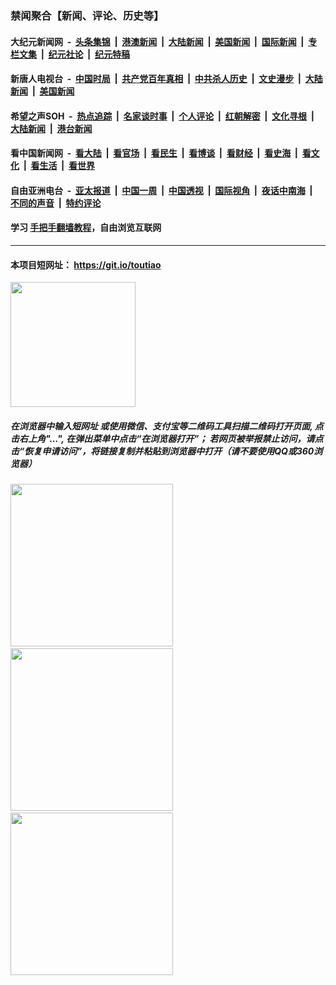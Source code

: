 ### 禁闻聚合【新闻、评论、历史等】

#### 大纪元新闻网 &nbsp;-&nbsp; [头条集锦](indexes/E头条集锦.md?t=02130602) &nbsp;|&nbsp; [港澳新闻](indexes/E港澳新闻.md?t=02130602)  &nbsp;|&nbsp; [大陆新闻](indexes/E大陆新闻.md?t=02130602) &nbsp;|&nbsp; [美国新闻](indexes/E美国新闻.md?t=02130602) &nbsp;|&nbsp; [国际新闻](indexes/E国际新闻.md?t=02130602) &nbsp;|&nbsp; [专栏文集](indexes/E专栏文集.md?t=02130602) &nbsp;|&nbsp; [纪元社论](indexes/E纪元社论.md?t=02130602) &nbsp;|&nbsp; [纪元特稿](indexes/E纪元特稿.md?t=02130602) 

#### 新唐人电视台 &nbsp;-&nbsp; [中国时局](indexes/N中国时局.md?t=02130602) &nbsp;|&nbsp; [共产党百年真相](indexes/N共产党百年真相.md?t=02130602) &nbsp;|&nbsp; [中共杀人历史](indexes/N中共杀人历史.md?t=02130602) &nbsp;|&nbsp; [文史漫步](indexes/N文史漫步.md?t=02130602) &nbsp;|&nbsp; [大陆新闻](indexes/N大陆新闻.md?t=02130602) &nbsp;|&nbsp; [美国新闻](indexes/N美国新闻.md?t=02130602)

#### 希望之声SOH &nbsp;-&nbsp; [热点追踪](indexes/H热点追踪.md?t=02130602) &nbsp;|&nbsp; [名家谈时事](indexes/H名家谈时事.md?t=02130602) &nbsp;|&nbsp; [个人评论](indexes/H个人评论.md?t=02130602)  &nbsp;|&nbsp; [红朝解密](indexes/H红朝解密.md?t=02130602) &nbsp;|&nbsp; [文化寻根](indexes/H文化寻根.md?t=02130602) &nbsp;|&nbsp; [大陆新闻](indexes/H大陆新闻.md?t=02130602) &nbsp;|&nbsp; [港台新闻](indexes/H港台新闻.md?t=02130602)

#### 看中国新闻网 &nbsp;-&nbsp; [看大陆](indexes/S看大陆.md?t=02130602) &nbsp;|&nbsp; [看官场](indexes/S看官场.md?t=02130602) &nbsp;|&nbsp; [看民生](indexes/S看民生.md?t=02130602)  &nbsp;|&nbsp; [看博谈](indexes/S看博谈.md?t=02130602) &nbsp;|&nbsp; [看财经](indexes/S看财经.md?t=02130602) &nbsp;|&nbsp; [看史海](indexes/S看史海.md?t=02130602) &nbsp;|&nbsp; [看文化](indexes/S看文化.md?t=02130602) &nbsp;|&nbsp; [看生活](indexes/S看生活.md?t=02130602) &nbsp;|&nbsp; [看世界](indexes/S看世界.md?t=02130602)

#### 自由亚洲电台 &nbsp;-&nbsp; [亚太报道](indexes/R亚太报道.md?t=02130602) &nbsp;|&nbsp; [中国一周](indexes/R中国一周.md?t=02130602) &nbsp;|&nbsp; [中国透视](indexes/R中国透视.md?t=02130602)  &nbsp;|&nbsp; [国际视角](indexes/R国际视角.md?t=02130602) &nbsp;|&nbsp; [夜话中南海](indexes/R夜话中南海.md?t=02130602) &nbsp;|&nbsp; [不同的声音](indexes/R不同的声音.md?t=02130602) &nbsp;|&nbsp; [特约评论](indexes/R特约评论.md?t=02130602)

#### 学习 [手把手翻墙教程](https://github.com/gfw-breaker/guides/wiki)，自由浏览互联网

----

#### 本项目短网址： https://git.io/toutiao
<img src="https://raw.githubusercontent.com/gfw-breaker/banned-news/master/scripts/img/qr.png" width="200px"/>  

##### 在浏览器中输入短网址 或使用微信、支付宝等二维码工具扫描二维码打开页面, 点击右上角"...", 在弹出菜单中点击“在浏览器打开”； 若网页被举报禁止访问，请点击“恢复申请访问”，将链接复制并粘贴到浏览器中打开（请不要使用QQ或360浏览器）

<img src="https://raw.githubusercontent.com/gfw-breaker/banned-news/master/scripts/img/1.png" width="260px"/> &nbsp; <img src="https://raw.githubusercontent.com/gfw-breaker/banned-news/master/scripts/img/2.png" width="260px"/> &nbsp; <img src="https://raw.githubusercontent.com/gfw-breaker/banned-news/master/scripts/img/3.png" width="260px"/>
